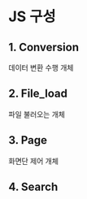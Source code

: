 # JS 구성

## 1. Conversion

데이터 변환 수행 개체

## 2. File_load

파일 불러오는 개체

## 3. Page

화면단 제어 개체

## 4. Search

